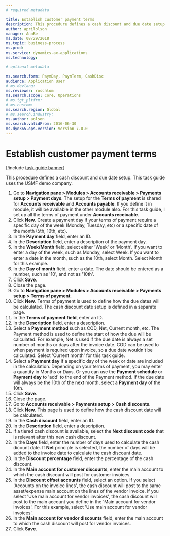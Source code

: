 ```yaml
--- 
# required metadata 
 
title: Establish customer payment terms
description: This procedure defines a cash discount and due date setup. 
author: aprilolson
manager: AnnBe 
ms.date: 08/29/2018
ms.topic: business-process 
ms.prod:  
ms.service: dynamics-ax-applications 
ms.technology:  
 
# optional metadata 
 
ms.search.form: PaymDay, PaymTerm, CashDisc   
audience: Application User 
# ms.devlang:  
ms.reviewer: roschlom
ms.search.scope: Core, Operations 
# ms.tgt_pltfrm:  
# ms.custom:  
ms.search.region: Global
# ms.search.industry: 
ms.author: aolson
ms.search.validFrom: 2016-06-30 
ms.dyn365.ops.version: Version 7.0.0 
---
```

# Establish customer payment terms

[!include [task guide banner](../../includes/task-guide-banner.md)]

This procedure defines a cash discount and due date setup. This task guide uses the USMF demo company.

1. Go to **Navigation pane > Modules > Accounts receivable > Payments setup > Payment days**. The setup for the **Terms of payment** is shared for **Accounts receivable** and **Accounts payable**. If you define it in module, it will be available in the other module also. For this task guide, I set up all the terms of payment under **Accounts receivable**.
2. Click **New**. Create a payment day if your terms of payment require a specific day of the week (Monday, Tuesday, etc) or a specific date of the month (5th, 10th, etc). 
3. In the **Payment day** field, enter an ID.
4. In the **Description** field, enter a description of the payment day.
5. In the **Week/Month** field, select either 'Week' or 'Month'. If you want to enter a day of the week, such as Monday, select Week. If you want to enter a date in the month, such as the 10th, select Month. Select Month for this example. 
6. In the **Day of month** field, enter a date. The date should be entered as a number, such as '10', and not as '10th'. 
7. Click **Save**.
8. Close the page.
9. Go to **Navigation pane > Modules > Accounts receivable > Payments setup > Terms of payment**.
10. Click **New**. Terms of payment is used to define how the due dates will be calculated. The cash discount date setup is defined in a separate page. 
11. In the **Terms of payment field**, enter an ID.
12. In the **Description** field, enter a description.
13. Select a **Payment method** such as COD, Net, Current month, etc. The Payment method is used to define the start of how the due will be calculated. For example, Net is used if the due date is always a set number of months or days after the invoice date. COD can be used to when payment is required upon invoice, so a due date wouldn't be calculated. Select 'Current month' for this task guide.  
14. Select a **Payment day** if a specific day of the  week or date are included in the calculation. Depending on your terms of payment, you may enter a quantity in Months or Days. Or you can use the **Payment schedule** or **Payment day** to 'add' to the end of the Payment method. If the due date will always be the 10th of the next month, select a **Payment day** of the 10th. 
15. Click **Save**.
16. Close the page.
17. Go to **Accounts receivable > Payments setup > Cash discounts**.
18. Click **New**. This page is used to define how the cash discount date will be calculated. 
19. In the **Cash discount** field, enter an ID.
20. In the **Description** field, enter a description.
21. If a tiered cash discount is available, select the **Next discount code** that is relevant after this new cash discount.
22. In the **Days** field, enter the number of days used to calculate the cash dicount date. If **Net** principle is selected, the number of days will be added to the invoice date to calculate the cash discount date.  
23. In the **Discount percentage** field, enter the percentage of the cash discount.
24. In the **Main account for customer discounts**, enter the main account to which the cash discount will post for customer invoices.
25. In the **Discount offset accounts** field, select an option. If you select 'Accounts on the invoice lines', the cash discount will post to the same asset/expense main account on the lines of the vendor invoice. If you select 'Use main account for vendor invoices', the cash discount will post to the main account you define in the 'Main account for vendor invoices'. For this example, select 'Use main account for vendor invoices'. 
26. In the **Main account for vendor discounts** field, enter the main account to which the cash discount will post for vendor invoices.
27. Click **Save**.

